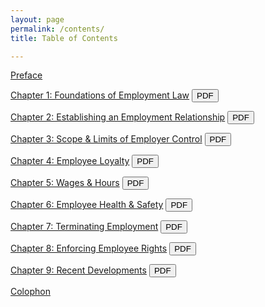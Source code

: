 ```yaml
---
layout: page
permalink: /contents/
title: Table of Contents

---
```


[Preface](../preface)

[Chapter 1: Foundations of Employment Law](../chap1) <a href='{{ site.baseurl }}/assets/pdf/chap1.pdf'><button class='button syllabus smaller'>PDF</button></a>

[Chapter 2: Establishing an Employment Relationship](../chap2) <a href='{{ site.baseurl }}/assets/pdf/chap2.pdf'><button class='button syllabus smaller'>PDF</button></a>

[Chapter 3: Scope & Limits of Employer Control](../chap3) <a href='{{ site.baseurl }}/assets/pdf/chap3.pdf'><button class='button syllabus smaller'>PDF</button></a>

[Chapter 4: Employee Loyalty](../chap4) <a href='{{ site.baseurl }}/assets/pdf/chap4.pdf'><button class='button syllabus smaller'>PDF</button></a>

[Chapter 5: Wages & Hours](../chap5) <a href='{{ site.baseurl }}/assets/pdf/chap5.pdf'><button class='button syllabus smaller'>PDF</button></a>

[Chapter 6: Employee Health & Safety](../chap6) <a href='{{ site.baseurl }}/assets/pdf/chap6.pdf'><button class='button syllabus smaller'>PDF</button></a>

[Chapter 7: Terminating Employment](../chap7) <a href='{{ site.baseurl }}/assets/pdf/chap7.pdf'><button class='button syllabus smaller'>PDF</button></a>

[Chapter 8: Enforcing Employee Rights](../chap8) <a href='{{ site.baseurl }}/assets/pdf/chap8.pdf'><button class='button syllabus smaller'>PDF</button></a>

[Chapter 9: Recent Developments](../chap9) <a href='{{ site.baseurl }}/assets/pdf/chap8.pdf'><button class='button syllabus smaller'>PDF</button></a>

[Colophon](../colophon)
